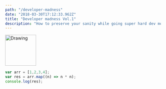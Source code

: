 ```yaml
---
path: "/developer-madness"
date: "2018-03-30T17:12:33.962Z"
title: "Developer madness Vol.1"
description: "How to preserve your sanity while going super hard dev mode?"
---
```

<img src="/static/img/img1.png" alt="Drawing" style="width: 100px;"/>

```javascript
var arr = [1,2,3,4];
var res = arr.map((n) => n * n);
console.log(res);
```